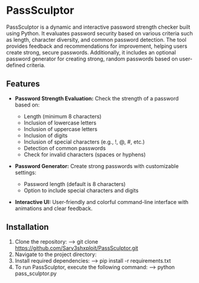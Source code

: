 # PassSculptor

PassSculptor is a dynamic and interactive password strength checker built using Python. It evaluates password security based on various criteria such as length, character diversity, and common password detection. The tool provides feedback and recommendations for improvement, helping users create strong, secure passwords. Additionally, it includes an optional password generator for creating strong, random passwords based on user-defined criteria.

## Features

- **Password Strength Evaluation:** Check the strength of a password based on:
  - Length (minimum 8 characters)
  - Inclusion of lowercase letters
  - Inclusion of uppercase letters
  - Inclusion of digits
  - Inclusion of special characters (e.g., !, @, #, etc.)
  - Detection of common passwords
  - Check for invalid characters (spaces or hyphens) 
  
- **Password Generator:** Create strong passwords with customizable settings:
  - Password length (default is 8 characters)
  - Option to include special characters and digits

- **Interactive UI:** User-friendly and colorful command-line interface with animations and clear feedback.
 

## Installation

1. Clone the repository:
   --> git clone https://github.com/Sarv3shxploit/PassSculptor.git
2. Navigate to the project directory:
3. Install required dependencies:
   --> pip install -r requirements.txt
4. To run PassSculptor, execute the following command:
   --> python pass_sculptor.py
  


